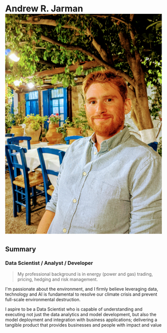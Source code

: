 # Andrew R. Jarman ![alt text](Portrait.jpg "Profile")
## Summary
### Data Scientist / Analyst / Developer
>My professional background is in energy (power and gas) trading, pricing, hedging and risk management.

I'm passionate about the environment, and I firmly believe leveraging data, technology and AI is fundamental to resolve our climate crisis and prevent full-scale environmental destruction.

I aspire to be a Data Scientist who is capable of understanding and executing not just the data analytics and model development, but also the model deployment and integration with business applications; delivering a tangible product that provides businesses and people with impact and value
